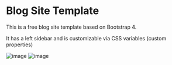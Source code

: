 # Blog Site Template
This is a free blog site template based on Bootstrap 4.

It has a left sidebar and is customizable via CSS variables (custom properties)
<br>

![image](https://user-images.githubusercontent.com/22286953/192439333-6b7dd39f-93f7-488c-af8b-ce5afa50293f.png)
![image](https://user-images.githubusercontent.com/22286953/192444998-8d4cce31-fd76-4e52-a83e-26732e7ebeae.png)



